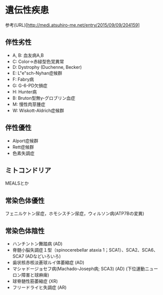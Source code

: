 # 遺伝性疾患

参考(URL)[http://medi.atsuhiro-me.net/entry/2015/09/09/204159]

## 伴性劣性
* A, B: 血友病A,B
* C: Color→赤緑型色覚異常
* D: Dystrophy (Duchenne, Becker)
* E: L"e"sch-Nyhan症候群
* F: Fabry病
* G: G-6-PD欠損症
* H: Hunter病
* B: Bruton型無γ-グロブリン血症
* M: 慢性肉芽腫症
* W: Wiskott-Aldrich症候群

## 伴性優性
* Alport症候群
* Rett症候群
* 色素失調症

## ミトコンドリア
MEALSとか

## 常染色体優性
フェニルケトン尿症，ホモシスチン尿症，ウィルソン病(ATP7Bの変異)

## 常染色体陰性
* ハンチントン舞踏病 (AD)
* 脊髄小脳失調症１型（spinocerebellar ataxia 1；SCA1）、SCA2、SCA6、SCA7 (ADなどいろいろ)
* 歯状核赤核淡蒼球ルイ体萎縮症 (AD)
* マシャドージョセフ病(Machado-Joseph病; SCA3) (AD) (下位運動ニューロン障害と球麻痺) 
* 球脊髄性筋萎縮症 (XR)
* フリードライヒ失調症 (AR)

